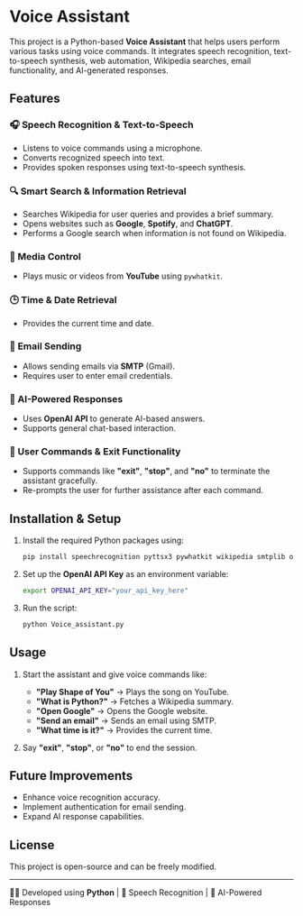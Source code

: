 # Voice Assistant

This project is a Python-based **Voice Assistant** that helps users perform various tasks using voice commands. It integrates speech recognition, text-to-speech synthesis, web automation, Wikipedia searches, email functionality, and AI-generated responses.

## Features

### 🎧 Speech Recognition & Text-to-Speech  
- Listens to voice commands using a microphone.  
- Converts recognized speech into text.  
- Provides spoken responses using text-to-speech synthesis.

### 🔍 Smart Search & Information Retrieval  
- Searches Wikipedia for user queries and provides a brief summary.  
- Opens websites such as **Google**, **Spotify**, and **ChatGPT**.  
- Performs a Google search when information is not found on Wikipedia.

### 🎵 Media Control  
- Plays music or videos from **YouTube** using `pywhatkit`.

### 🕒 Time & Date Retrieval  
- Provides the current time and date.

### 📧 Email Sending  
- Allows sending emails via **SMTP** (Gmail).  
- Requires user to enter email credentials.

### 🤖 AI-Powered Responses  
- Uses **OpenAI API** to generate AI-based answers.  
- Supports general chat-based interaction.

### 🔐 User Commands & Exit Functionality  
- Supports commands like **"exit"**, **"stop"**, and **"no"** to terminate the assistant gracefully.  
- Re-prompts the user for further assistance after each command.

## Installation & Setup

1. Install the required Python packages using:
   ```bash
   pip install speechrecognition pyttsx3 pywhatkit wikipedia smtplib openai requests
   ```
2. Set up the **OpenAI API Key** as an environment variable:
   ```bash
   export OPENAI_API_KEY="your_api_key_here"
   ```
3. Run the script:
   ```bash
   python Voice_assistant.py
   ```

## Usage

1. Start the assistant and give voice commands like:
   - **"Play Shape of You"** → Plays the song on YouTube.
   - **"What is Python?"** → Fetches a Wikipedia summary.
   - **"Open Google"** → Opens the Google website.
   - **"Send an email"** → Sends an email using SMTP.
   - **"What time is it?"** → Provides the current time.

2. Say **"exit"**, **"stop"**, or **"no"** to end the session.

## Future Improvements  
- Enhance voice recognition accuracy.  
- Implement authentication for email sending.  
- Expand AI response capabilities.

## License  
This project is open-source and can be freely modified.

---
👨‍💻 Developed using **Python** | 🎤 Speech Recognition | 🤖 AI-Powered Responses

